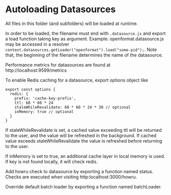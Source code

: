 # Autoloading Datasources
All files in this folder (and subfolders) will be loaded at runtime.

In order to be loaded, the filename must end with `.datasource.js` and export a load function taking key as argument.
Example: openformat.datasource.js may be accessed in a resolver `context.datasources.getLoader("openformat").load("some-pid");`. Note that, the beginning of the filename determines the name of the datasource.

Performance metrics for datasources are found at http://localhost:9599/metrics

To enable Redis caching for a datasource, export options object like 
```
export const options {
  redis: {
    prefix: 'cache-key-prefix',
    ttl: 60 * 60 * 24
    staleWhileRevalidate: 60 * 60 * 24 * 30 // optional
    inMemory: true // optional
  }
}
```
If staleWhileRevalidate is set, a cached value exceeding ttl will be returned to the user, and the value will be refreshed in the background. If cached value exceeds staleWhileRevalidate the value is refreshed before returning to the user.

If inMemory is set to true, an additional cache layer in local memory is used. If key is not found locally, it will check redis.

Add howru check to datasource by exporting a function named status. Checks are executed when visiting http:localhost:3000/howru.

Override default batch loader by exporting a function named batchLoader.
